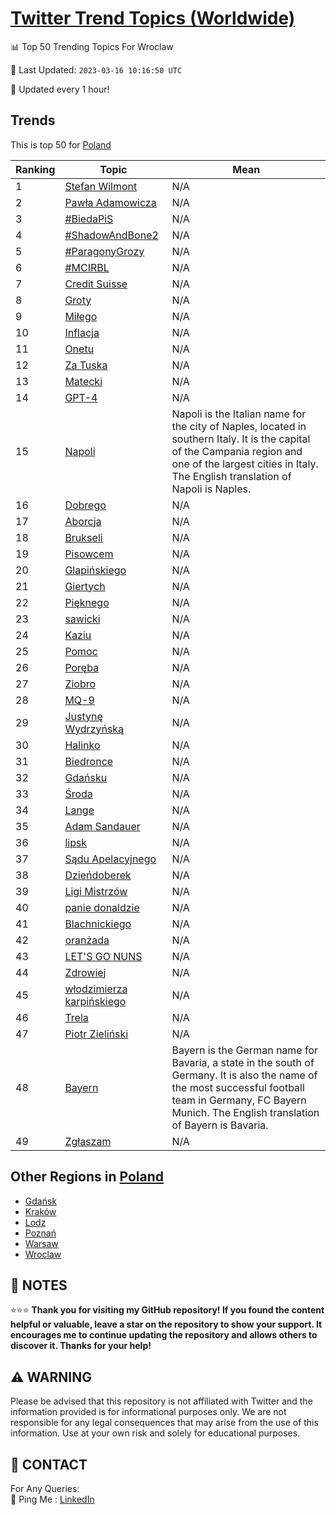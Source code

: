 [Twitter Trend Topics (Worldwide)](https://github.com/ErcinDedeoglu/Twitter-Trend-Topics)
==========


📊 Top 50 Trending Topics For Wroclaw

📆 Last Updated: `2023-03-16 10:16:50 UTC`

🔧 Updated every 1 hour!


## Trends

This is top 50 for [Poland](</Poland>)

| Ranking | Topic | Mean |
| ------- | ------------ | ------------ |
| 1 | [Stefan Wilmont](http://twitter.com/search?q=Stefan+Wilmont) | N/A |
| 2 | [Pawła Adamowicza](http://twitter.com/search?q=Paw%c5%82a+Adamowicza) | N/A |
| 3 | [#BiedaPiS](http://twitter.com/search?q=%23BiedaPiS) | N/A |
| 4 | [#ShadowAndBone2](http://twitter.com/search?q=%23ShadowAndBone2) | N/A |
| 5 | [#ParagonyGrozy](http://twitter.com/search?q=%23ParagonyGrozy) | N/A |
| 6 | [#MCIRBL](http://twitter.com/search?q=%23MCIRBL) | N/A |
| 7 | [Credit Suisse](http://twitter.com/search?q=Credit+Suisse) | N/A |
| 8 | [Groty](http://twitter.com/search?q=Groty) | N/A |
| 9 | [Miłego](http://twitter.com/search?q=Mi%c5%82ego) | N/A |
| 10 | [Inflacja](http://twitter.com/search?q=Inflacja) | N/A |
| 11 | [Onetu](http://twitter.com/search?q=Onetu) | N/A |
| 12 | [Za Tuska](http://twitter.com/search?q=Za+Tuska) | N/A |
| 13 | [Matecki](http://twitter.com/search?q=Matecki) | N/A |
| 14 | [GPT-4](http://twitter.com/search?q=GPT-4) | N/A |
| 15 | [Napoli](http://twitter.com/search?q=Napoli) | Napoli is the Italian name for the city of Naples, located in southern Italy. It is the capital of the Campania region and one of the largest cities in Italy. The English translation of Napoli is Naples. |
| 16 | [Dobrego](http://twitter.com/search?q=Dobrego) | N/A |
| 17 | [Aborcja](http://twitter.com/search?q=Aborcja) | N/A |
| 18 | [Brukseli](http://twitter.com/search?q=Brukseli) | N/A |
| 19 | [Pisowcem](http://twitter.com/search?q=Pisowcem) | N/A |
| 20 | [Glapińskiego](http://twitter.com/search?q=Glapi%c5%84skiego) | N/A |
| 21 | [Giertych](http://twitter.com/search?q=Giertych) | N/A |
| 22 | [Pięknego](http://twitter.com/search?q=Pi%c4%99knego) | N/A |
| 23 | [sawicki](http://twitter.com/search?q=sawicki) | N/A |
| 24 | [Kaziu](http://twitter.com/search?q=Kaziu) | N/A |
| 25 | [Pomoc](http://twitter.com/search?q=Pomoc) | N/A |
| 26 | [Poręba](http://twitter.com/search?q=Por%c4%99ba) | N/A |
| 27 | [Ziobro](http://twitter.com/search?q=Ziobro) | N/A |
| 28 | [MQ-9](http://twitter.com/search?q=MQ-9) | N/A |
| 29 | [Justynę Wydrzyńską](http://twitter.com/search?q=Justyn%c4%99+Wydrzy%c5%84sk%c4%85) | N/A |
| 30 | [Halinko](http://twitter.com/search?q=Halinko) | N/A |
| 31 | [Biedronce](http://twitter.com/search?q=Biedronce) | N/A |
| 32 | [Gdańsku](http://twitter.com/search?q=Gda%c5%84sku) | N/A |
| 33 | [Środa](http://twitter.com/search?q=%c5%9aroda) | N/A |
| 34 | [Lange](http://twitter.com/search?q=Lange) | N/A |
| 35 | [Adam Sandauer](http://twitter.com/search?q=Adam+Sandauer) | N/A |
| 36 | [lipsk](http://twitter.com/search?q=lipsk) | N/A |
| 37 | [Sądu Apelacyjnego](http://twitter.com/search?q=S%c4%85du+Apelacyjnego) | N/A |
| 38 | [Dzieńdoberek](http://twitter.com/search?q=Dzie%c5%84doberek) | N/A |
| 39 | [Ligi Mistrzów](http://twitter.com/search?q=Ligi+Mistrz%c3%b3w) | N/A |
| 40 | [panie donaldzie](http://twitter.com/search?q=panie+donaldzie) | N/A |
| 41 | [Blachnickiego](http://twitter.com/search?q=Blachnickiego) | N/A |
| 42 | [oranżada](http://twitter.com/search?q=oran%c5%bcada) | N/A |
| 43 | [LET'S GO NUNS](http://twitter.com/search?q=LET%27S+GO+NUNS) | N/A |
| 44 | [Zdrowiej](http://twitter.com/search?q=Zdrowiej) | N/A |
| 45 | [włodzimierza karpińskiego](http://twitter.com/search?q=w%c5%82odzimierza+karpi%c5%84skiego) | N/A |
| 46 | [Trela](http://twitter.com/search?q=Trela) | N/A |
| 47 | [Piotr Zieliński](http://twitter.com/search?q=Piotr+Zieli%c5%84ski) | N/A |
| 48 | [Bayern](http://twitter.com/search?q=Bayern) | Bayern is the German name for Bavaria, a state in the south of Germany. It is also the name of the most successful football team in Germany, FC Bayern Munich. The English translation of Bayern is Bavaria. |
| 49 | [Zgłaszam](http://twitter.com/search?q=Zg%c5%82aszam) | N/A |



## Other Regions in [Poland](</Poland>)

* [Gdańsk](</Poland/Gdańsk.md>)
* [Kraków](</Poland/Kraków.md>)
* [Lodz](</Poland/Lodz.md>)
* [Poznań](</Poland/Poznań.md>)
* [Warsaw](</Poland/Warsaw.md>)
* [Wroclaw](</Poland/Wroclaw.md>)



## 📝 NOTES

⭐⭐⭐ **Thank you for visiting my GitHub repository! If you found the content helpful or valuable, leave a star on the repository to show your support. It encourages me to continue updating the repository and allows others to discover it. Thanks for your help!**


## ⚠️ WARNING

Please be advised that this repository is not affiliated with Twitter and the information provided is for informational purposes only. We are not responsible for any legal consequences that may arise from the use of this information. Use at your own risk and solely for educational purposes.


## 📨 CONTACT

 For Any Queries:  
            🏓 Ping Me : [LinkedIn](https://www.linkedin.com/in/ercindedeoglu/)
